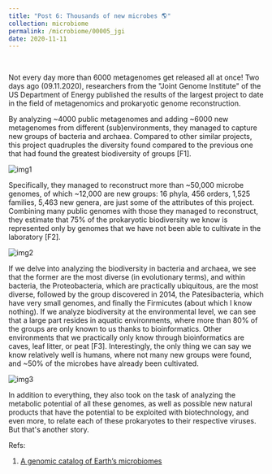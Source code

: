 ```yaml
---
title: "Post 6: Thousands of new microbes 🌎"
collection: microbiome
permalink: /microbiome/00005_jgi
date: 2020-11-11
---
```


&nbsp;


Not every day more than 6000 metagenomes get released all at once! Two days ago (09.11.2020), researchers from the "Joint Genome Institute" of the US Department of Energy published the results of the largest project to date in the field of metagenomics and prokaryotic genome reconstruction.

By analyzing ~4000 public metagenomes and adding ~6000 new metagenomes from different (sub)environments, they managed to capture new groups of bacteria and archaea. Compared to other similar projects, this project quadruples the diversity found compared to the previous one that had found the greatest biodiversity of groups [F1].

![img1](/images/microbiome/00005_stats.jpg)

Specifically, they managed to reconstruct more than ~50,000 microbe genomes, of which ~12,000 are new groups: 16 phyla, 456 orders, 1,525 families, 5,463 new genera, are just some of the attributes of this project. Combining many public genomes with those they managed to reconstruct, they estimate that 75% of the prokaryotic biodiversity we know is represented only by genomes that we have not been able to cultivate in the laboratory [F2].

![img2](/images/microbiome/00005_tree.jpg)

If we delve into analyzing the biodiversity in bacteria and archaea, we see that the former are the most diverse (in evolutionary terms), and within bacteria, the Proteobacteria, which are practically ubiquitous, are the most diverse, followed by the group discovered in 2014, the Patesibacteria, which have very small genomes, and finally the Firmicutes (about which I know nothing). If we analyze biodiversity at the environmental level, we can see that a large part resides in aquatic environments, where more than 80% of the groups are only known to us thanks to bioinformatics. Other environments that we practically only know through bioinformatics are caves, leaf litter, or peat [F3]. Interestingly, the only thing we can say we know relatively well is humans, where not many new groups were found, and ~50% of the microbes have already been cultivated.

![img3](/images/microbiome/00005_bar.jpg)

In addition to everything, they also took on the task of analyzing the metabolic potential of all these genomes, as well as possible new natural products that have the potential to be exploited with biotechnology, and even more, to relate each of these prokaryotes to their respective viruses. But that's another story.

Refs:

1. [A genomic catalog of Earth’s microbiomes](https://www.nature.com/articles/s41587-020-0718-6)
